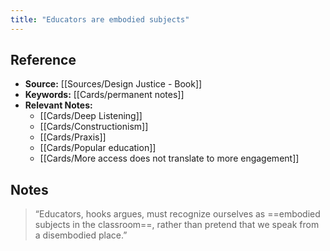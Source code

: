 ```yaml
---
title: "Educators are embodied subjects"
---
```

## Reference
- **Source:** [[Sources/Design Justice - Book]]
- **Keywords:** [[Cards/permanent notes]]
- **Relevant Notes:** 
	- [[Cards/Deep Listening]]
	- [[Cards/Constructionism]]
	- [[Cards/Praxis]]
	- [[Cards/Popular education]]
	- [[Cards/More access does not translate to more engagement]]
## Notes
> “Educators, hooks argues, must recognize ourselves as ==embodied subjects in the classroom==, rather than pretend that we speak from a disembodied place.”
